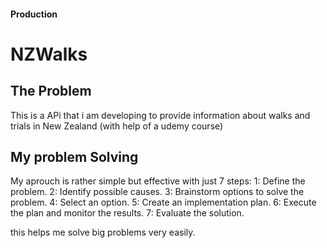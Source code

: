 #### Production

# NZWalks

## The Problem
This is a APi that i am developing to provide information about walks and trials in New Zealand (with help of a udemy course)

## My problem Solving
My aprouch is rather simple but effective with just 7 steps:
    1: Define the problem.
    2: Identify possible causes.
    3: Brainstorm options to solve the problem.
    4: Select an option.
    5: Create an implementation plan.
    6: Execute the plan and monitor the results.
    7: Evaluate the solution.
    
this helps me solve big problems very easily.

